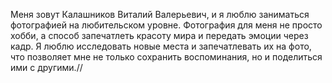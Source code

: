 

Меня зовут Калашников Виталий Валерьевич, и я люблю заниматься фотографией на любительском уровне. Фотография для меня не просто хобби, а способ запечатлеть красоту мира и передать эмоции через кадр. Я люблю исследовать новые места и запечатлевать их на фото, что позволяет мне не только сохранить воспоминания, но и поделиться ими с другими.//
